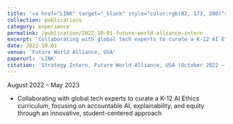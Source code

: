 ```yaml
---
title: '<a href="LINK" target="_blank" style="color:rgb(82, 173, 200)">Strategy Intern | Future World Alliance, USA</a>'
collection: publications
category: experience
permalink: /publication/2022-10-01-future-world-alliance-intern
excerpt: 'Collaborating with global tech experts to curate a K-12 AI Ethics curriculum focusing on accountable AI, explainability, and equity.'
date: 2022-10-01
venue: 'Future World Alliance, USA'
paperurl: 'LINK'
citation: 'Strategy Intern, Future World Alliance, USA (October 2022 – Present)'
---
```


August 2022 – May 2023     

- Collaborating with global tech experts to curate a K-12 AI Ethics curriculum, focusing on accountable AI, explainability, and equity through an innovative, student-centered approach  

